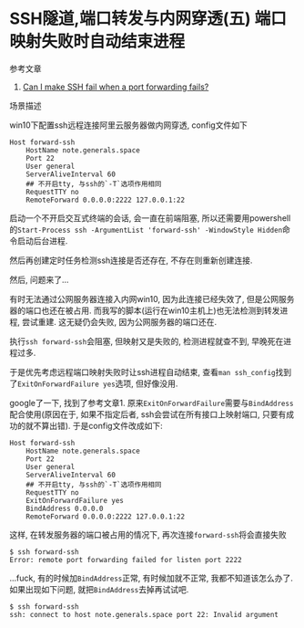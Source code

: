 # SSH隧道,端口转发与内网穿透(五) 端口映射失败时自动结束进程

参考文章

1. [Can I make SSH fail when a port forwarding fails?](https://superuser.com/questions/352268/can-i-make-ssh-fail-when-a-port-forwarding-fails)

场景描述

win10下配置ssh远程连接阿里云服务器做内网穿透, config文件如下

```
Host forward-ssh
    HostName note.generals.space
    Port 22
    User general
    ServerAliveInterval 60
    ## 不开启tty, 与ssh的`-T`选项作用相同
    RequestTTY no
    RemoteForward 0.0.0.0:2222 127.0.0.1:22
```

启动一个不开启交互式终端的会话, 会一直在前端阻塞, 所以还需要用powershell的`Start-Process ssh -ArgumentList 'forward-ssh' -WindowStyle Hidden`命令启动后台进程.

然后再创建定时任务检测ssh连接是否还存在, 不存在则重新创建连接.

然后, 问题来了...

有时无法通过公网服务器连接入内网win10, 因为此连接已经失效了, 但是公网服务器的端口也还在被占用. 而我写的脚本(运行在win10主机上)也无法检测到转发进程, 尝试重建. 这无疑仍会失败, 因为公网服务器的端口还在.

执行`ssh forward-ssh`会阻塞, 但映射又是失败的, 检测进程就查不到, 早晚死在进程过多.

于是优先考虑远程端口映射失败时让ssh进程自动结束, 查看`man ssh_config`找到了`ExitOnForwardFailure yes`选项, 但好像没用. 

google了一下, 找到了参考文章1. 原来`ExitOnForwardFailure`需要与`BindAddress`配合使用(原因在于, 如果不指定后者, ssh会尝试在所有接口上映射端口, 只要有成功的就不算出错). 于是config文件改成如下:

```
Host forward-ssh
    HostName note.generals.space
    Port 22
    User general
    ServerAliveInterval 60
    ## 不开启tty, 与ssh的`-T`选项作用相同
    RequestTTY no
    ExitOnForwardFailure yes
    BindAddress 0.0.0.0
    RemoteForward 0.0.0.0:2222 127.0.0.1:22
```

这样, 在转发服务器的端口被占用的情况下, 再次连接`forward-ssh`将会直接失败

```
$ ssh forward-ssh
Error: remote port forwarding failed for listen port 2222
```

...fuck, 有的时候加`BindAddress`正常, 有时候加就不正常, 我都不知道该怎么办了. 如果出现如下问题, 就把`BindAddress`去掉再试试吧.

```
$ ssh forward-ssh
ssh: connect to host note.generals.space port 22: Invalid argument
```
